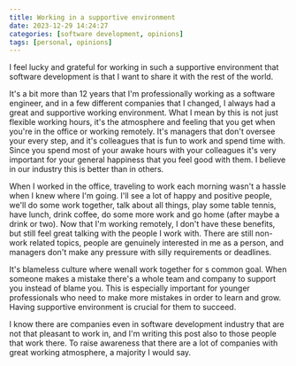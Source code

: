 ```yaml
---
title: Working in a supportive environment
date: 2023-12-29 14:24:27
categories: [software development, opinions]
tags: [personal, opinions]
---
```

I feel lucky and grateful for working in such a supportive environment that software development is that I want to share it with the rest of the world.
<!--more-->
It's a bit more than 12 years that I'm professionally working as a software engineer, and in a few different companies that I changed, I always had a great and supportive working environment. What I mean by this is not just flexible working hours, it's the atmosphere and feeling that you get when you're in the office or working remotely. It's managers that don't oversee your every step, and it's colleagues that is fun to work and spend time with. Since you spend most of your awake hours with your colleagues it's very important for your general happiness that you feel good with them. I believe in our industry this is better than in others. 

When I worked in the office, traveling to work each morning wasn't a hassle when I knew where I'm going. I'll see a lot of happy and positive people, we'll do some work together, talk about all things, play some table tennis, have lunch, drink coffee, do some more work and go home (after maybe a drink or two). Now that I'm working remotely, I don't have these benefits, but still feel great talking with the people I work with. There are still non-work related topics, people are genuinely interested in me as a person, and managers don't make any pressure with silly requirements or deadlines.

It's blameless culture where wenall work together for s common goal. When someone makes a mistake there's a whole team and company to support you instead of blame you. This is especially important for younger professionals who need to make more mistakes in order to learn and grow. Having supportive environment is crucial for them to succeed. 

I know there are companies even in software development industry that are not that pleasant to work in, and I'm writing this post also to those people that work there. To raise awareness that there are a lot of companies with great working atmosphere, a majority I would say.